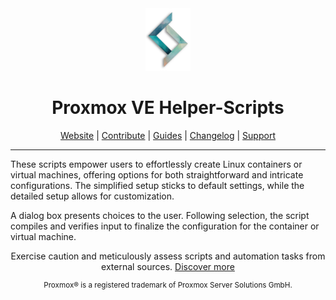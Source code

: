 <div align="center">
  <a href="#">
    <img src="./misc/images/logo.png" height="100px" />
  </a>
</div>
<h1 align="center">Proxmox VE Helper-Scripts</h1>

<p align="center">
  <a href="#">Website</a> | 
  <a href="./.github/CONTRIBUTING.md">Contribute</a> |
  <a href="./USER_SUBMITTED_GUIDES.md">Guides</a> |
  <a href="./CHANGELOG.md">Changelog</a> |
  <a href="#">Support</a>
</p>

---

These scripts empower users to effortlessly create Linux containers or virtual machines, offering options for both straightforward and intricate configurations. The simplified setup sticks to default settings, while the detailed setup allows for customization.

A dialog box presents choices to the user. Following selection, the script compiles and verifies input to finalize the configuration for the container or virtual machine.

<p align="center">
Exercise caution and meticulously assess scripts and automation tasks from external sources. <a href="./CODE-AUDIT.md">Discover more</a>
</p>
<sub><div align="center"> Proxmox® is a registered trademark of Proxmox Server Solutions GmbH. </div></sub>

